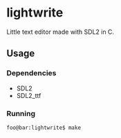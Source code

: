 # lightwrite

Little text editor made with SDL2 in C.

## Usage

### Dependencies

- SDL2
- SDL2_ttf

### Running

```console
foo@bar:lightwrite$ make
```

